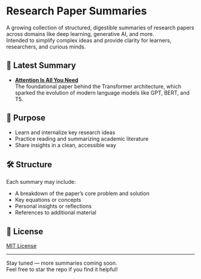 # Research Paper Summaries

A growing collection of structured, digestible summaries of research papers across domains like deep learning, generative AI, and more.  
Intended to simplify complex ideas and provide clarity for learners, researchers, and curious minds.

## 📌 Latest Summary
- **[Attention Is All You Need](https://medium.com/@hrishi720kesh/attention-is-all-you-need-a-structured-simplified-summary-f19d49764629)**  
  The foundational paper behind the Transformer architecture, which sparked the evolution of modern language models like GPT, BERT, and T5.

## 🧠 Purpose
- Learn and internalize key research ideas
- Practice reading and summarizing academic literature
- Share insights in a clean, accessible way

## 🛠️ Structure
Each summary may include:
- A breakdown of the paper’s core problem and solution
- Key equations or concepts
- Personal insights or reflections
- References to additional material

## 📄 License
[MIT License](./LICENSE)

---

Stay tuned — more summaries coming soon.  
Feel free to star the repo if you find it helpful!
